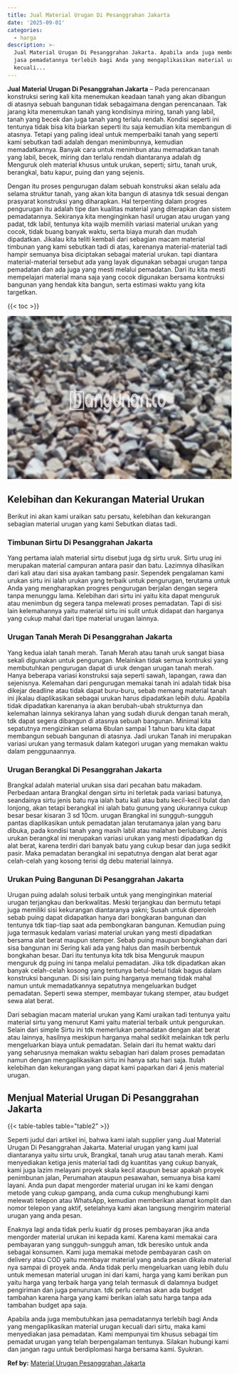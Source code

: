```yaml
---
title: Jual Material Urugan Di Pesanggrahan Jakarta
date: '2025-09-01'
categories:
  - harga
description: >-
  Jual Material Urugan Di Pesanggrahan Jakarta. Apabila anda juga membutuhkan
  jasa pemadatannya terlebih bagi Anda yang mengaplikasikan material urugan
  kecuali...
---
```


**Jual Material Urugan Di Pesanggrahan Jakarta** – Pada perencanaan konstruksi sering kali kita menemukan keadaan tanah yang akan dibangun di atasnya sebuah bangunan tidak sebagaimana dengan perencanaan. Tak jarang kita menemukan tanah yang kondisinya miring, tanah yang labil, tanah yang becek dan juga tanah yang terlalu rendah. Kondisi seperti ini tentunya tidak bisa kita biarkan seperti itu saja kemudian kita membangun di atasnya. Tetapi yang paling ideal untuk memperbaiki tanah yang seperti kami sebutkan tadi adalah dengan menimbunnya, kemudian memadatkannya. Banyak cara untuk menimbun atau memadatkan tanah yang labil, becek, miring dan terlalu rendah diantaranya adalah dg Menguruk oleh material khusus untuk urukan, seperti; sirtu, tanah uruk, berangkal, batu kapur, puing dan yang sejenis.

Dengan itu proses pengurugan dalam sebuah konstruksi akan selalu ada selama struktur tanah, yang akan kita bangun di atasnya tdk sesuai dengan prasyarat konstruksi yang diharapkan. Hal terpenting dalam progres pengurugan itu adalah tipe dan kualitas material yang diterapkan dan sistem pemadatannya. Sekiranya kita menginginkan hasil urugan atau urugan yang padat, tdk labil, tentunya kita wajib memilih variasi material urukan yang cocok, tidak buang banyak waktu, serta biaya murah dan mudah dipadatkan. Jikalau kita teliti kembali dari sebagian macam material timbunan yang kami sebutkan tadi di atas, karenanya material-material tadi hampir semuanya bisa diciptakan sebagai material urukan. tapi diantara material-material tersebut ada yang layak digunakan sebagai urugan tanpa pemadatan dan ada juga yang mesti melalui pemadatan. Dari itu kita mesti mempelajari material mana saja yang cocok digunakan bersama kontruksi bangunan yang hendak kita bangun, serta estimasi waktu yang kita targetkan.

{{< toc >}}

![Jual Material Urugan Di Pesanggrahan Jakarta](/images/jual-urugan-19.png)

## Kelebihan dan Kekurangan Material Urukan

Berikut ini akan kami uraikan satu persatu, kelebihan dan kekurangan sebagian material urugan yang kami Sebutkan diatas tadi.

### Timbunan Sirtu Di Pesanggrahan Jakarta

Yang pertama ialah material sirtu disebut juga dg sirtu uruk. Sirtu urug ini merupakan material campuran antara pasir dan batu. Lazimnya dihasilkan dari kali atau dari sisa ayakan tambang pasir. Sependek pengalaman kami urukan sirtu ini ialah urukan yang terbaik untuk pengurugan, terutama untuk Anda yang mengharapkan progres pengurugan berjalan dengan segera tanpa menunggu lama. Kelebihan dari sirtu ini yaitu kita dapat menguruk atau menimbun dg segera tanpa melewati proses pemadatan. Tapi di sisi lain kelemahannya yaitu material sirtu ini sulit untuk didapat dan harganya yang cukup mahal dari tipe material urugan lainnya.

### Urugan Tanah Merah Di Pesanggrahan Jakarta

Yang kedua ialah tanah merah. Tanah Merah atau tanah uruk sangat biasa sekali digunakan untuk pengurugan. Melainkan tidak semua kontruksi yang membutuhkan pengurugan dapat di uruk dengan urugan tanah merah. Hanya beberapa variasi konstruksi saja seperti sawah, lapangan, rawa dan sejenisnya. Kelemahan dari pengurugan memakai tanah ini adalah tidak bisa dikejar deadline atau tidak dapat buru-buru, sebab memang material tanah ini jikalau diaplikasikan sebagai urukan harus dipadatkan lebih dulu. Apabila tidak dipadatkan karenanya ia akan berubah-ubah strukturnya dan kelemahan lainnya sekiranya lahan yang sudah diuruk dengan tanah merah, tdk dapat segera dibangun di atasnya sebuah bangunan. Minimal kita sepatutnya mengizinkan selama 6bulan sampai 1 tahun baru kita dapat membangun sebuah bangunan di atasnya. Jadi urukan Tanah ini merupakan variasi urukan yang termasuk dalam kategori urugan yang memakan waktu dalam penggunaannya.

### Urugan Berangkal Di Pesanggrahan Jakarta

Brangkal adalah material urukan sisa dari pecahan batu makadam. Perbedaan antara Brangkal dengan sirtu ini terletak pada variasi batunya, seandainya sirtu jenis batu nya ialah batu kali atau batu kecil-kecil bulat dan lonjong, akan tetapi berangkal ini ialah batu gunung yang ukurannya cukup besar besar kisaran 3 sd 10cm. urugan Brangkal ini sungguh-sungguh pantas diaplikasikan untuk pemadatan jalan terutamanya jalan yang baru dibuka, pada kondisi tanah yang masih labil atau malahan berlubang. Jenis urukan berangkal ini merupakan variasi urukan yang mesti dipadatkan dg alat berat, karena terdiri dari banyak batu yang cukup besar dan juga sedikit pasir. Maka pemadatan berangkal ini sepatutnya dengan alat berat agar celah-celah yang kosong terisi dg debu material lainnya.

### Urukan Puing Bangunan Di Pesanggrahan Jakarta

Urugan puing adalah solusi terbaik untuk yang menginginkan material urugan terjangkau dan berkwalitas. Meski terjangkau dan bermutu tetapi juga memiliki sisi kekurangan diantaranya yakni; Susah untuk diperoleh sebab puing dapat didapatkan hanya dari bongkaran bangunan dan tentunya tdk tiap-tiap saat ada pembongkaran bangunan. Kemudian puing juga termasuk kedalam variasi material urukan yang mesti dipadatkan bersama alat berat maupun stemper. Sebab puing maupun bongkahan dari sisa bangunan ini Sering kali ada yang halus dan masih berbentuk bongkahan besar. Dari itu tentunya kita tdk bisa Menguruk maupun menguruk dg puing ini tanpa melalui pemadatan. Jika tdk dipadatkan akan banyak celah-celah kosong yang tentunya betul-betul tidak bagus dalam konstruksi bangunan. Di sisi lain puing harganya memang tidak mahal namun untuk memadatkannya sepatutnya mengeluarkan budget pemadatan. Seperti sewa stemper, membayar tukang stemper, atau budget sewa alat berat.

Dari sebagian macam material urukan yang Kami uraikan tadi tentunya yaitu material sirtu yang menurut Kami yaitu material terbaik untuk pengurukan. Selain dari simple Sirtu ini tdk memerlukan pemadatan dengan alat berat atau lainnya, hasilnya meskipun harganya mahal sedikit melainkan tdk perlu mengeluarkan biaya untuk pemadatan. Selain dari itu hemat waktu dari yang seharusnya memakan waktu sebagian hari dalam proses pemadatan namun dengan mengaplikasikan sirtu ini hanya satu hari saja. Itulah kelebihan dan kekurangan yang dapat kami paparkan dari 4 jenis material urugan.

## Menjual Material Urugan Di Pesanggrahan Jakarta

{{< table-tables table="table2" >}}

Seperti judul dari artikel ini, bahwa kami ialah supplier yang Jual Material Urugan Di Pesanggrahan Jakarta. Material urugan yang kami jual diantaranya yaitu sirtu uruk, Brangkal, tanah urug atau tanah merah. Kami menyediakan ketiga jenis material tadi dg kuantitas yang cukup banyak, kami juga lazim melayani proyek skala kecil ataupun besar apakah proyek penimbunan jalan, Perumahan ataupun pesawahan, semuanya bisa kami layani. Anda pun dapat mengorder material urugan ini ke kami dengan metode yang cukup gampang, anda cuma cukup menghubungi kami melewati telepon atau WhatsApp, kemudian memberikan alamat komplit dan nomor telepon yang aktif, setelahnya kami akan langsung mengirim material urugan yang anda pesan.

Enaknya lagi anda tidak perlu kuatir dg proses pembayaran jika anda mengorder material urukan ini kepada kami. Karena kami memakai cara pembayaran yang sungguh-sungguh aman, tdk beresiko untuk anda sebagai konsumen. Kami juga memakai metode pembayaran cash on delivery atau COD yaitu membayar material yang anda pesan dikala material nya sampai di proyek anda. Anda tidak perlu mengeluarkan uang lebih dulu untuk memesan material urugan ini dari kami, harga yang kami berikan pun yaitu harga yang terbaik harga yang telah termasuk di dalamnya budget pengiriman dan juga penurunan. tdk perlu cemas akan ada budget tambahan karena harga yang kami berikan ialah satu harga tanpa ada tambahan budget apa saja.

Apabila anda juga membutuhkan jasa pemadatannya terlebih bagi Anda yang mengaplikasikan material urugan kecuali dari sirtu, maka kami menyediakan jasa pemadatan. Kami mempunyai tim khusus sebagai tim pemadat urugan yang telah berpengalaman tentunya. Silakan hubungi kami dan jangan ragu untuk berdiplomasi harga bersama kami. Syukran.

**Ref by:** [Material Urugan Pesanggrahan Jakarta](https://id.wikipedia.org/wiki/Material)
